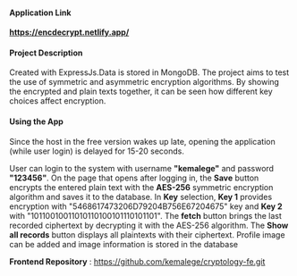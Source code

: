 #### Application Link

**https://encdecrypt.netlify.app/**

#### Project Description
Created with ExpressJs.Data is stored in MongoDB. The project aims to test the use of symmetric and asymmetric encryption algorithms. By showing the encrypted and plain texts together, it can be seen how different key choices affect encryption. 

#### Using the App

Since the host in the free version wakes up late, opening the application (while user login) is delayed for 15-20 seconds.

User can login to the system with username **"kemalege"** and password **"123456"**.
On the page that opens after logging in, the **Save** button encrypts the entered plain text with the **AES-256** symmetric encryption algorithm and saves it to the database.
In **Key** selection, **Key 1** provides encryption with "5468617473206D79204B756E67204675" key and **Key 2** with "10110010011010110100101110101101".
The **fetch** button brings the last recorded ciphertext by decrypting it with the AES-256 algorithm.
The **Show all records** button displays all plaintexts with their ciphertext.
Profile image can be added and image information is stored in the database

**Frontend Repository** : https://github.com/kemalege/cryptology-fe.git
